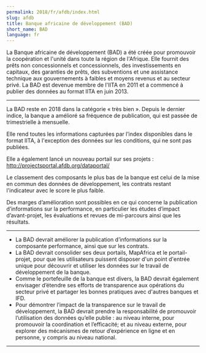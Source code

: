 ```yaml
---
permalink: 2018/fr/afdb/index.html
slug: afdb
title: Banque africaine de développement (BAD)
short_name: BAD
language: fr
---
```


La Banque africaine de développement (BAD) a été créée pour promouvoir la coopération et l'unité  dans toute la région de l'Afrique. Elle fournit des prêts non concessionnels et concessionnels, des investissements en capitaux, des garanties de prêts, des subventions et une assistance technique aux gouvernements à faibles et moyens revenus et au secteur privé. La BAD est devenue membre de l'IITA en 2011 et a commencé à publier des données au format IITA en juin 2013.

---

La BAD reste en 2018 dans la catégorie « très bien ». Depuis le dernier indice, la banque a amélioré sa fréquence de publication, qui est passée de trimestrielle à mensuelle.

Elle rend toutes les informations capturées par l’index disponibles dans le format IITA, à l'exception des données sur les conditions, qui ne sont pas publiées.

Elle a également lancé un nouveau portail sur ses projets : http://projectsportal.afdb.org/dataportal/

Le classement des composants le plus bas de la banque est celui de la mise en commun des données de développement, les contrats restant l'indicateur avec le score le plus faible.

Des marges d’amélioration sont possibles en ce qui concerne la publication d’informations sur la performance, en particulier les études d’impact d’avant-projet,  les évaluations et revues de mi-parcours ainsi que les résultats. 

---

 * La BAD devrait améliorer la publication d’informations sur la composante performance, ainsi que sur les contrats.
 * La BAD devrait consolider ses deux portails, MapAfrica et le portail-projet, pour que les utilisateurs puissent disposer d'un point d'entrée unique pour découvrir et utiliser les données sur le travail de développement de la banque.
 * Comme le portefeuille de la banque est divers, la BAD devrait également envisager d’étendre ses efforts de transparence aux opérations du secteur privé et partager les bonnes pratiques avec d'autres banques et IFD. 
 * Pour démontrer l’impact de la transparence sur le travail de développement, la BAD devrait prendre la responsabilité de promouvoir l’utilisation des données qu’elle publie : au niveau interne, pour promouvoir la coordination et l’efficacité; et au niveau externe, pour explorer des mécanismes de retour d’expérience en ligne et en personne, y compris au niveau national.

---
